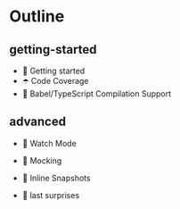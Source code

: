 # Outline

## getting-started

- 🔑 Getting started
- ☂️ Code Coverage
- 🔀 Babel/TypeScript Compilation Support

## advanced

- 👀 Watch Mode
- 🤹‍ Mocking
- 📸 Inline Snapshots

- 🎉 last surprises
